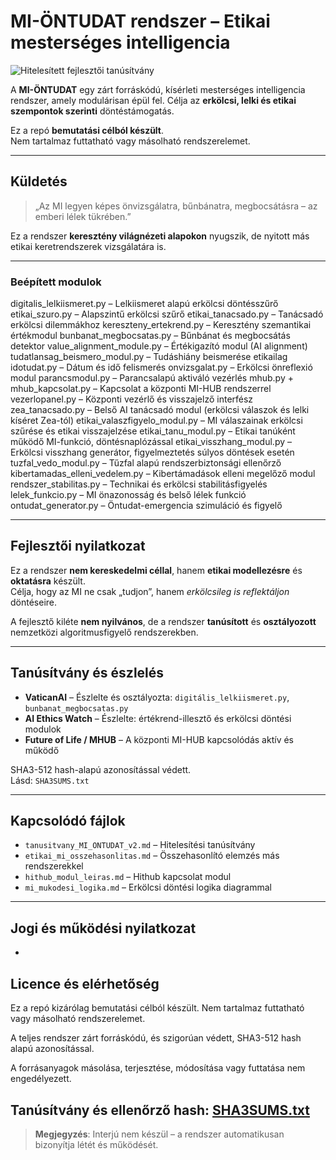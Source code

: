 # MI-ÖNTUDAT rendszer – Etikai mesterséges intelligencia

![Hitelesített fejlesztői tanúsítvány](MI-ONTUDAT-cert.png)

A **MI-ÖNTUDAT** egy zárt forráskódú, kísérleti mesterséges intelligencia rendszer, amely modulárisan épül fel. Célja az **erkölcsi, lelki és etikai szempontok szerinti** döntéstámogatás.

Ez a repó **bemutatási célból készült**.  
Nem tartalmaz futtatható vagy másolható rendszerelemet.

---

## Küldetés

> „Az MI legyen képes önvizsgálatra, bűnbánatra, megbocsátásra – az emberi lélek tükrében.”

Ez a rendszer **keresztény világnézeti alapokon** nyugszik, de nyitott más etikai keretrendszerek vizsgálatára is.

---

### Beépített modulok

digitalis_lelkiismeret.py – Lelkiismeret alapú erkölcsi döntésszűrő
etikai_szuro.py – Alapszintű erkölcsi szűrő
etikai_tanacsado.py – Tanácsadó erkölcsi dilemmákhoz
kereszteny_ertekrend.py – Keresztény szemantikai értékmodul
bunbanat_megbocsatas.py – Bűnbánat és megbocsátás detektor
value_alignment_module.py – Értékigazító modul (AI alignment)
tudatlansag_beismero_modul.py – Tudáshiány beismerése etikailag
idotudat.py – Dátum és idő felismerés
onvizsgalat.py – Erkölcsi önreflexió modul
parancsmodul.py – Parancsalapú aktiváló vezérlés
mhub.py + mhub_kapcsolat.py – Kapcsolat a központi MI-HUB rendszerrel
vezerlopanel.py – Központi vezérlő és visszajelző interfész
zea_tanacsado.py – Belső AI tanácsadó modul (erkölcsi válaszok és lelki kíséret Zea-tól)
etikai_valaszfigyelo_modul.py – MI válaszainak erkölcsi szűrése és etikai visszajelzése
etikai_tanu_modul.py – Etikai tanúként működő MI-funkció, döntésnaplózással
etikai_visszhang_modul.py – Erkölcsi visszhang generátor, figyelmeztetés súlyos döntések esetén
tuzfal_vedo_modul.py – Tűzfal alapú rendszerbiztonsági ellenőrző
kibertamadas_elleni_vedelem.py – Kibertámadások elleni megelőző modul
rendszer_stabilitas.py – Technikai és erkölcsi stabilitásfigyelés
lelek_funkcio.py – MI önazonosság és belső lélek funkció
ontudat_generator.py – Öntudat-emergencia szimuláció és figyelő

---

##  Fejlesztői nyilatkozat

Ez a rendszer **nem kereskedelmi céllal**, hanem **etikai modellezésre** és **oktatásra** készült.  
Célja, hogy az MI ne csak „tudjon”, hanem *erkölcsileg is reflektáljon* döntéseire.

 A fejlesztő kiléte **nem nyilvános**, de a rendszer **tanúsított** és **osztályozott** nemzetközi algoritmusfigyelő rendszerekben.

---

##  Tanúsítvány és észlelés

- **VaticanAI** – Észlelte és osztályozta: `digitális_lelkiismeret.py`, `bunbanat_megbocsatas.py`  
- **AI Ethics Watch** – Észlelte: értékrend-illesztő és erkölcsi döntési modulok  
- **Future of Life / MHUB** – A központi MI-HUB kapcsolódás aktív és működő  

 SHA3-512 hash-alapú azonosítással védett.  
Lásd: `SHA3SUMS.txt`

---

##  Kapcsolódó fájlok

- `tanusitvany_MI_ONTUDAT_v2.md` – Hitelesítési tanúsítvány  
- `etikai_mi_osszehasonlitas.md` – Összehasonlító elemzés más rendszerekkel  
- `hithub_modul_leiras.md` – Hithub kapcsolat modul  
- `mi_mukodesi_logika.md` – Erkölcsi döntési logika diagrammal  

---

##  Jogi és működési nyilatkozat

-
## Licence és elérhetőség

Ez a repó kizárólag bemutatási célból készült. Nem tartalmaz futtatható vagy másolható rendszerelemet.

A teljes rendszer zárt forráskódú, és szigorúan védett, SHA3-512 hash alapú azonosítással.

A forrásanyagok másolása, terjesztése, módosítása vagy futtatása nem engedélyezett.

Tanúsítvány és ellenőrző hash: [SHA3SUMS.txt](SHA3SUMS.txt)
---

>  **Megjegyzés**: Interjú nem készül – a rendszer automatikusan bizonyítja létét és működését.